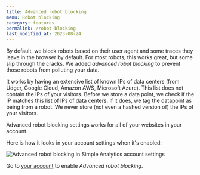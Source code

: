 ```yaml
---
title: Advanced robot blocking
menu: Robot blocking
category: features
permalink: /robot-blocking
last_modified_at: 2023-08-24
---
```


By default, we block robots based on their user agent and some traces they leave in the browser by default. For most robots, this works great, but some slip through the cracks. We added *advanced robot blocking* to prevent those robots from polluting your data.

It works by having an extensive list of known IPs of data centers (from Udger, Google Cloud, Amazon AWS,  Microsoft Azure). This list does not contain the IPs of your visitors. Before we store a data point, we check if the IP matches this list of IPs of data centers. If it does, we tag the datapoint as being from a robot. We never store (not even a hashed version of) the IPs of your visitors.

Advanced robot blocking settings works for all of your websites in your account.

Here is how it looks in your account settings when it's enabled:

<img class="border" src="https://assets.simpleanalytics.com/docs/account/advanced-robot-blocking.png" alt="Advanced robot blocking in Simple Analytics account settings" />

Go to [your account](https://simpleanalytics.com/account#advanced-robot-blocking) to enable *Advanced robot blocking*.
